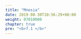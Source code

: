 ```yaml
---
title: "Mnesia"
date: 2019-08-30T10:56:29+08:00
weight: 07010000
chapter: true
pre: "<b>7.1 </b>"
---
```

